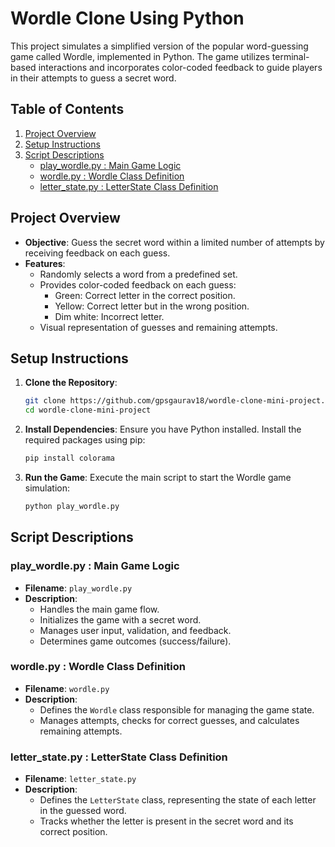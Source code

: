 # Wordle Clone Using Python

This project simulates a simplified version of the popular word-guessing game called Wordle, implemented in Python. The game utilizes terminal-based interactions and incorporates color-coded feedback to guide players in their attempts to guess a secret word.

## Table of Contents

1. [Project Overview](#project-overview)
2. [Setup Instructions](#setup-instructions)
3. [Script Descriptions](#script-descriptions)
    - [play_wordle.py : Main Game Logic](#play_wordle.py)
    - [wordle.py : Wordle Class Definition](#wordle.py)
    - [letter_state.py : LetterState Class Definition](#letter_state.py)

## Project Overview

- **Objective**: Guess the secret word within a limited number of attempts by receiving feedback on each guess.
- **Features**:
    - Randomly selects a word from a predefined set.
    - Provides color-coded feedback on each guess:
        - Green: Correct letter in the correct position.
        - Yellow: Correct letter but in the wrong position.
        - Dim white: Incorrect letter.
    - Visual representation of guesses and remaining attempts.

## Setup Instructions

1. **Clone the Repository**:
   ```bash
   git clone https://github.com/gpsgaurav18/wordle-clone-mini-project.git
   cd wordle-clone-mini-project
   ```

2. **Install Dependencies**:
   Ensure you have Python installed. Install the required packages using pip:
   ```bash
   pip install colorama
   ```

3. **Run the Game**:
   Execute the main script to start the Wordle game simulation:
   ```bash
   python play_wordle.py
   ```

## Script Descriptions

### play_wordle.py : Main Game Logic

- **Filename**: `play_wordle.py`
- **Description**: 
    - Handles the main game flow.
    - Initializes the game with a secret word.
    - Manages user input, validation, and feedback.
    - Determines game outcomes (success/failure).

### wordle.py : Wordle Class Definition

- **Filename**: `wordle.py`
- **Description**: 
    - Defines the `Wordle` class responsible for managing the game state.
    - Manages attempts, checks for correct guesses, and calculates remaining attempts.

### letter_state.py : LetterState Class Definition

- **Filename**: `letter_state.py`
- **Description**: 
    - Defines the `LetterState` class, representing the state of each letter in the guessed word.
    - Tracks whether the letter is present in the secret word and its correct position.
